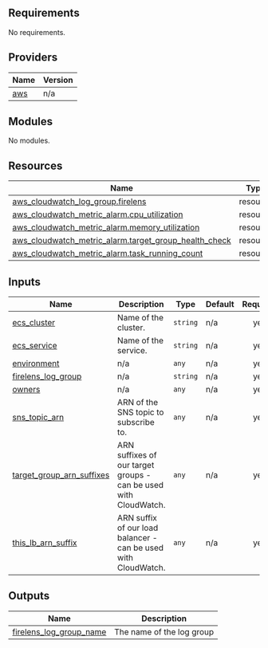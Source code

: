 ## Requirements

No requirements.

## Providers

| Name | Version |
|------|---------|
| <a name="provider_aws"></a> [aws](#provider\_aws) | n/a |

## Modules

No modules.

## Resources

| Name | Type |
|------|------|
| [aws_cloudwatch_log_group.firelens](https://registry.terraform.io/providers/hashicorp/aws/latest/docs/resources/cloudwatch_log_group) | resource |
| [aws_cloudwatch_metric_alarm.cpu_utilization](https://registry.terraform.io/providers/hashicorp/aws/latest/docs/resources/cloudwatch_metric_alarm) | resource |
| [aws_cloudwatch_metric_alarm.memory_utilization](https://registry.terraform.io/providers/hashicorp/aws/latest/docs/resources/cloudwatch_metric_alarm) | resource |
| [aws_cloudwatch_metric_alarm.target_group_health_check](https://registry.terraform.io/providers/hashicorp/aws/latest/docs/resources/cloudwatch_metric_alarm) | resource |
| [aws_cloudwatch_metric_alarm.task_running_count](https://registry.terraform.io/providers/hashicorp/aws/latest/docs/resources/cloudwatch_metric_alarm) | resource |

## Inputs

| Name | Description | Type | Default | Required |
|------|-------------|------|---------|:--------:|
| <a name="input_ecs_cluster"></a> [ecs\_cluster](#input\_ecs\_cluster) | Name of the cluster. | `string` | n/a | yes |
| <a name="input_ecs_service"></a> [ecs\_service](#input\_ecs\_service) | Name of the service. | `string` | n/a | yes |
| <a name="input_environment"></a> [environment](#input\_environment) | n/a | `any` | n/a | yes |
| <a name="input_firelens_log_group"></a> [firelens\_log\_group](#input\_firelens\_log\_group) | n/a | `string` | n/a | yes |
| <a name="input_owners"></a> [owners](#input\_owners) | n/a | `any` | n/a | yes |
| <a name="input_sns_topic_arn"></a> [sns\_topic\_arn](#input\_sns\_topic\_arn) | ARN of the SNS topic to subscribe to. | `any` | n/a | yes |
| <a name="input_target_group_arn_suffixes"></a> [target\_group\_arn\_suffixes](#input\_target\_group\_arn\_suffixes) | ARN suffixes of our target groups - can be used with CloudWatch. | `any` | n/a | yes |
| <a name="input_this_lb_arn_suffix"></a> [this\_lb\_arn\_suffix](#input\_this\_lb\_arn\_suffix) | ARN suffix of our load balancer - can be used with CloudWatch. | `any` | n/a | yes |

## Outputs

| Name | Description |
|------|-------------|
| <a name="output_firelens_log_group_name"></a> [firelens\_log\_group\_name](#output\_firelens\_log\_group\_name) | The name of the log group |

